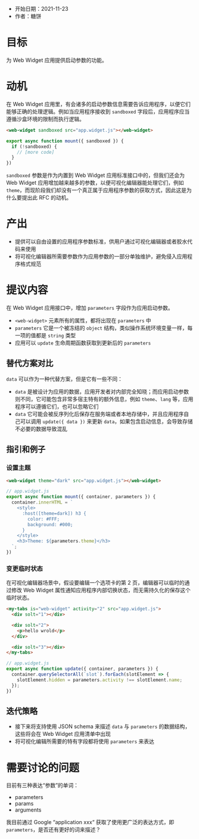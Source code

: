 - 开始日期：2021-11-23
- 作者：糖饼

# 目标

为 Web Widget 应用提供启动参数的功能。

# 动机

在 Web Widget 应用里，有会诸多的启动参数信息需要告诉应用程序，以便它们能够正确的处理逻辑。例如当应用程序接收到 `sandboxed` 字段后，应用程序应当遵循沙盒环境的限制而执行逻辑。

```html
<web-widget sandboxed src="app.widget.js"></web-widget>
```

```js
export async function mount({ sandboxed }) {
  if (!sandboxed) {
    // [more code]
  }
})
```

`sandboxed` 参数是作为内置到 Web Widget 应用标准接口中的，但我们还会为 Web Widget 应用增加越来越多的参数，以便可视化编辑器能处理它们，例如 `theme`，而现阶段我们却没有一个真正属于应用程序参数的获取方式，因此这是为什么要提出此 RFC 的动机。

# 产出

- 提供可以自由设置的应用程序参数标准，供用户通过可视化编辑器或者胶水代码来使用
- 将可视化编辑器所需要参数作为应用参数的一部分单独维护，避免侵入应用程序格式规范

# 提议内容

在 Web Widget 应用接口中，增加 `parameters` 字段作为应用启动参数。

* `<web-widget>` 元素所有的属性，都将出现在 `parameters` 中
* `parameters` 它是一个被冻结的 `object` 结构，类似操作系统环境变量一样，每一项的值都是 `string` 类型
* 应用可以 `update` 生命周期函数获取到更新后的 `parameters`

## 替代方案对比

`data` 可以作为一种代替方案，但是它有一些不同：

* `data` 是被设计为应用的数据，应用开发者对内部完全知晓；而应用启动参数则不同，它可能包含非常多宿主特有的额外信息，例如 `theme`、`lang` 等，应用程序可以遵循它们，也可以忽略它们
* `data` 它可能会被反序列化后保存在服务端或者本地存储中，并且应用程序自己可以调用 `update({ data })` 来更新 `data`，如果包含启动信息，会导致存储不必要的数据导致混乱

## 指引和例子

### 设置主题

```html
<web-widget theme="dark" src="app.widget.js"></web-widget>
```

```js
// app.widget.js
export async function mount({ container, parameters }) {
  container.innerHTML = `
    <style>
      :host([theme=dark]) h3 {
        color: #FFF;
        background: #000;
      }
    </style>
    <h3>Theme: ${parameters.theme}</h3>
  `;
})
```

### 变更临时状态

在可视化编辑器场景中，假设要编辑一个选项卡的第 2 页，编辑器可以临时的通过修改 Web Widget 属性通知应用程序内部切换状态，而无需持久化的保存这个临时状态。

```html
<my-tabs is="web-widget" activity="2" src="app.widget.js">
  <div solt="1"></div>

  <div solt="2">
    <p>hello wrold</p>
  </div>

  <div solt="3"></div>
</my-tabs>
```

```js
// app.widget.js
export async function update({ container, parameters }) {
  container.querySelectorAll(`slot`).forEach(slotElement => {
    slotElement.hidden = parameters.activity !== slotElement.name;
  });
})
```

## 迭代策略

- 接下来将支持使用 JSON schema 来描述 `data` 与 `parameters` 的数据结构，这些将会在 Web Widget 应用清单中出现
- 将可视化编辑所需要的特有字段都将使用 `parameters` 来表达

# 需要讨论的问题

目前有三种表达“参数”的单词：

* parameters
* params
* arguments

我目前通过 Google “application xxx“ 获取了使用更广泛的表达方式，即 `parameters`，是否还有更好的词来描述？


